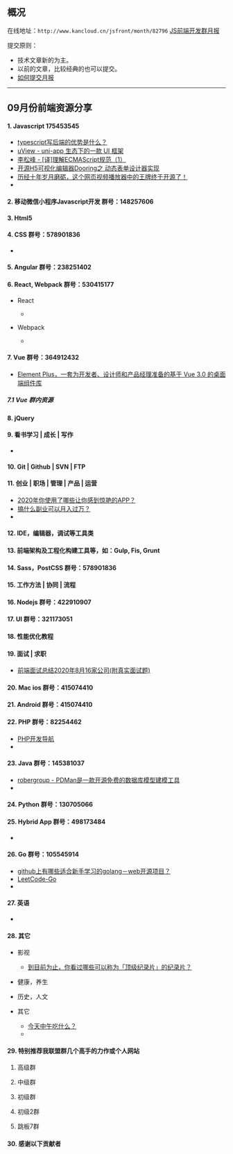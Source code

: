 ## 概况

在线地址：`http://www.kancloud.cn/jsfront/month/82796` [JS前端开发群月报](http://www.kancloud.cn/jsfront/month/82796)


提交原则：

- 技术文章新的为主。
- 以前的文章，比较经典的也可以提交。
- [如何提交月报](http://www.kancloud.cn/jsfront/month/227309)

---


## 09月份前端资源分享
#### 1. Javascript 175453545
- [typescript写后端的优势是什么？](https://www.zhihu.com/question/389662868)
- [uView - uni-app 生态下的一款 UI 框架](https://zhuanlan.zhihu.com/p/215456248)
- [李松峰 - [译]理解ECMAScript规范（1）](https://lisongfeng.cn/2020/09/08/understanding-ecmascript-part-1.html)
- [开源H5可视化编辑器Dooring之 动态表单设计器实现](https://zhuanlan.zhihu.com/p/256976325)
- [历经十年岁月磨砺，这个网页视频播放器中的王牌终于开源了！](https://zhuanlan.zhihu.com/p/257096128)
- []()

#### 2. 移动微信小程序Javascript开发 群号：148257606


#### 3. Html5


#### 4. CSS  群号：578901836
- []()

#### 5. Angular 群号：238251402

#### 6. React, Webpack 群号：530415177
- React
  
  - []()
  
- Webpack

  - []()


#### 7. Vue 群号：364912432
- [Element Plus，一套为开发者、设计师和产品经理准备的基于 Vue 3.0 的桌面端组件库](https://element-plus.org/#/zh-CN)

##### 7.1 Vue 群内资源


#### 8. jQuery

#### 9. 看书学习 | 成长 | 写作
- []()

#### 10. Git | Github | SVN | FTP

#### 11. 创业 | 职场 | 管理 | 产品 | 运营
- [2020年你使用了哪些让你感到惊艳的APP？](https://www.zhihu.com/question/418058307)
- [搞什么副业可以月入过万？](https://www.zhihu.com/question/278137232)
- []()

#### 12. IDE，编辑器，调试等工具类

#### 13. 前端架构及工程化构建工具等，如：Gulp, Fis, Grunt

#### 14. Sass，PostCSS  群号：578901836

#### 15. 工作方法 | 协同 | 流程

#### 16. Nodejs 群号：422910907

#### 17. UI 群号：321173051

#### 18. 性能优化教程

#### 19. 面试 | 求职
- [前端面试总结2020年8月16家公司(附真实面试题)](https://zhuanlan.zhihu.com/p/203090478)

#### 20. Mac ios 群号：415074410

#### 21. Android 群号：415074410

#### 22. PHP 群号：82254462
- [PHP开发导航](https://zhuanlan.zhihu.com/p/245556435)
- []()

#### 23. Java 群号：145381037
- [robergroup - PDMan是一款开源免费的数据库模型建模工具](https://gitee.com/robergroup/pdman)
- []()


#### 24. Python 群号：130705066

#### 25. Hybrid App 群号：498173484
- []()

#### 26. Go 群号：105545914
- [github上有哪些适合新手学习的golang－web开源项目？](https://www.zhihu.com/question/406551342)
- [LeetCode-Go](https://github.com/halfrost/LeetCode-Go)
- []()

#### 27. 英语
- []()

#### 28. 其它

- 影视

  - [到目前为止，你看过哪些可以称为「顶级纪录片」的纪录片？](https://www.zhihu.com/question/414050233)


- 健康，养生


- 历史，人文


- 其它

  - [今天中午吃什么？](https://www.zwcsm.com/)
  - []()


#### 29. 特别推荐我联盟群几个高手的力作或个人网站

1. 高级群



2. 中级群


3. 初级群

4. 初级2群


5. 跳板7群


#### 30. 感谢以下贡献者

